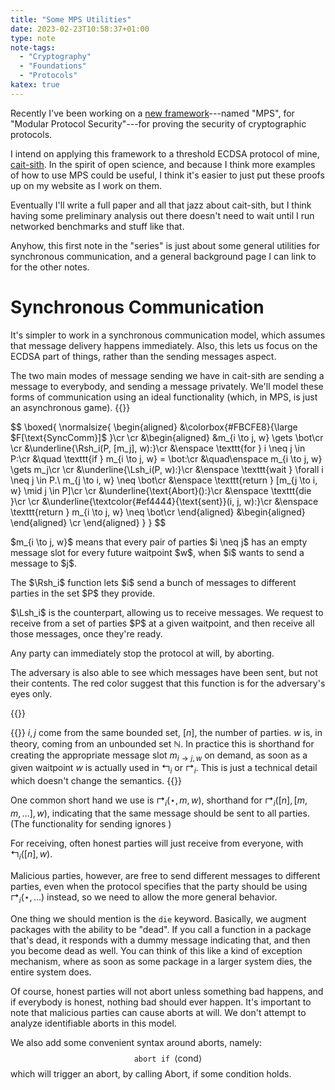 ```yaml
---
title: "Some MPS Utilities"
date: 2023-02-23T10:58:37+01:00
type: note
note-tags:
  - "Cryptography"
  - "Foundations"
  - "Protocols"
katex: true
---
```


Recently I've been working on a [new framework](https://eprint.iacr.org/2023/187)---named "MPS", for "Modular Protocol Security"---for proving the security of cryptographic protocols.

I intend on applying this framework to a threshold ECDSA protocol of mine,
[cait-sith](https://github.com/cronokirby/cait-sith).
In the spirit of open science, and because I think more examples of
how to use MPS could be useful, I think it's easier to just put
these proofs up on my website as I work on them.

Eventually I'll write a full paper and all that jazz about cait-sith,
but I think having some preliminary analysis out there doesn't need to
wait until I run networked benchmarks and stuff like that.

Anyhow, this first note in the "series" is just about some general
utilities for synchronous communication, and a general background
page I can link to for the other notes.

# Synchronous Communication

It's simpler to work in a synchronous communication model,
which assumes that message delivery happens immediately.
Also, this lets us focus on the ECDSA part of things, rather
than the sending messages aspect.

The two main modes of message sending we have in cait-sith
are sending a message to everybody, and sending a message privately.
We'll model these forms of communication using an ideal functionality
(which, in MPS, is just an asynchronous game).
{{<raw>}}
<div class="flex-initial">
$$
\boxed{
\normalsize{
\begin{aligned}
&\colorbox{#FBCFE8}{\large
  $F[\text{SyncComm}]$
}\cr
\cr
&\begin{aligned}
&m_{i \to j, w} \gets \bot\cr
\cr
&\underline{\Rsh_i(P, [m_j], w):}\cr
&\enspace \texttt{for } i \neq j \in P:\cr
&\quad \texttt{if } m_{i \to j, w} = \bot:\cr
&\quad\enspace m_{i \to j, w} \gets m_j\cr
\cr
&\underline{\Lsh_i(P, w):}\cr
&\enspace \texttt{wait } \forall i \neq j \in P.\ m_{j \to i, w} \neq \bot\cr
&\enspace \texttt{return } [m_{j \to i, w} \mid j \in P]\cr
\cr
&\underline{\text{Abort}():}\cr
&\enspace \texttt{die }\cr
\cr
&\underline{\textcolor{#ef4444}{\text{sent}}(i, j, w):}\cr
&\enspace \texttt{return } m_{i \to j, w} \neq \bot\cr
\end{aligned}
&\begin{aligned}
\end{aligned}
\cr
\end{aligned}
}
}
$$
</div>
<div>
<p style="text-align: left">
$m_{i \to j, w}$ means that every pair of parties $i \neq j$ has an empty message slot
for every future waitpoint $w$, when $i$ wants to send a message to $j$.
</p>
<p style="text-align: left">
The $\Rsh_i$ function lets $i$ send a bunch of messages to different
parties in the set $P$ they provide.
</p>
<p style="text-align: left">
$\Lsh_i$ is the counterpart, allowing us to receive messages.
We request to receive from a set of parties $P$ at a given waitpoint, and then receive all those messages, once they're ready.
</p>
<p style="text-align: left">
Any party can immediately stop the protocol at will, by aborting.
</p>
<p style="text-align: left">
The adversary is also able to see which messages have been sent,
but not their contents.
The red color suggest that this function is for the adversary's
eyes only.
</p>
</div>
{{</raw>}}

{{<note>}}
$i, j$ come from the same bounded set, $[n]$, the number of parties.
$w$ is, in theory, coming from an unbounded set $\mathbb{N}$.
In practice this is shorthand for creating the appropriate message
slot $m_{i \to j, w}$ on demand, as soon as a given waitpoint $w$
is actually used in $\Lsh_i$ or $\Rsh_i$.
This is just a technical detail which doesn't change the semantics.
{{</note>}}

One common short hand we use is $\Rsh_i(\star, m, w)$, shorthand for ${\Rsh_i([n], [m, m, \ldots], w)}$,
indicating that the same message should be sent to all parties.
(The functionality for sending ignores )

For receiving, often honest parties will just receive from everyone,
with ${\Lsh_i([n], w)}$.

Malicious parties, however, are free to send different
messages to different parties, even when the protocol specifies
that the party should be using ${\Rsh_i(\star, \ldots)}$ instead,
so we need to allow the more general behavior.

One thing we should mention is the $\texttt{die}$ keyword.
Basically, we augment packages with the ability to be "dead".
If you call a function in a package that's dead, it responds
with a dummy message indicating that, and then you become dead as well.
You can think of this like a kind of exception mechanism,
where as soon as some package in a larger system dies,
the entire system does.

Of course, honest parties will not abort unless something bad happens,
and if everybody is honest, nothing bad should ever happen.
It's important to note that malicious parties can cause aborts at will.
We don't attempt to analyze identifiable aborts in this model.

We also add some convenient syntax around aborts, namely:
$$
\texttt{abort if } \langle \text{cond} \rangle
$$
which will trigger an abort, by calling $\text{Abort}$, if some
condition holds.
